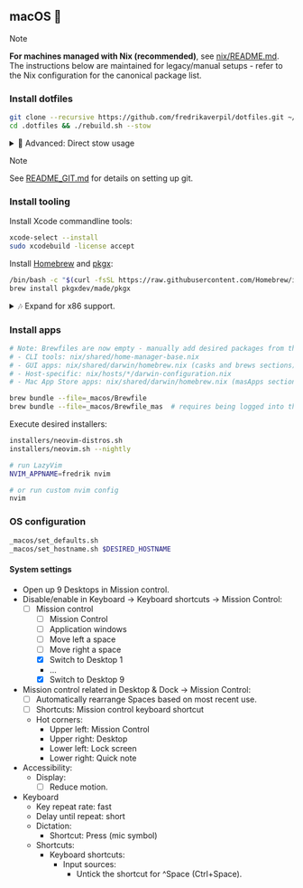 ## macOS 🍎

> [!NOTE]
>
> **For machines managed with Nix (recommended)**, see
> [nix/README.md](nix/README.md). The instructions below are maintained for
> legacy/manual setups - refer to the Nix configuration for the canonical
> package list.

### Install dotfiles

```bash
git clone --recursive https://github.com/fredrikaverpil/dotfiles.git ~/.dotfiles
cd .dotfiles && ./rebuild.sh --stow
```

<details>
  <summary>🔧 Advanced: Direct stow usage</summary>

For direct control over stow operations:

```bash
# Use the install script (recommended)
cd ~/.dotfiles/stow && ./install.sh

# Manual stow commands
cd ~/.dotfiles/stow
stow --target="$HOME" --restow shared "$(uname -s)"  # Dynamic platform detection
```

</details>

> [!NOTE]
>
> See [README_GIT.md](README_GIT.md) for details on setting up git.

### Install tooling

Install Xcode commandline tools:

```bash
xcode-select --install
sudo xcodebuild -license accept
```

Install [Homebrew](https://brew.sh/) and [pkgx](https://pkgx.sh):

```bash
/bin/bash -c "$(curl -fsSL https://raw.githubusercontent.com/Homebrew/install/HEAD/install.sh)"
brew install pkgxdev/made/pkgx
```

<details>
  <summary>🎶 Expand for x86 support.</summary>

When on an arm64 device, homebrew is installed in `/opt/homebrew/bin/brew`. You
can install an x64 version in `/usr/local/bin/brew`. See
[installers/homebrew.sh](installers/homebrew.sh) for more info.

</details>

### Install apps

```bash
# Note: Brewfiles are now empty - manually add desired packages from the Nix configuration:
# - CLI tools: nix/shared/home-manager-base.nix
# - GUI apps: nix/shared/darwin/homebrew.nix (casks and brews sections)
# - Host-specific: nix/hosts/*/darwin-configuration.nix
# - Mac App Store apps: nix/shared/darwin/homebrew.nix (masApps section)

brew bundle --file=_macos/Brewfile
brew bundle --file=_macos/Brewfile_mas  # requires being logged into the App Store
```

Execute desired installers:

```bash
installers/neovim-distros.sh
installers/neovim.sh --nightly

# run LazyVim
NVIM_APPNAME=fredrik nvim

# or run custom nvim config
nvim
```

### OS configuration

```bash
_macos/set_defaults.sh
_macos/set_hostname.sh $DESIRED_HOSTNAME
```

#### System settings

- Open up 9 Desktops in Mission control.
- Disable/enable in Keyboard → Keyboard shortcuts → Mission Control:
  - [ ] Mission control
    - [ ] Mission Control
    - [ ] Application windows
    - [ ] Move left a space
    - [ ] Move right a space
    - [x] Switch to Desktop 1
    - ...
    - [x] Switch to Desktop 9
- Mission control related in Desktop & Dock → Mission Control:
  - [ ] Automatically rearrange Spaces based on most recent use.
  - [ ] Shortcuts: Mission control keyboard shortcut
  - Hot corners:
    - Upper left: Mission Control
    - Upper right: Desktop
    - Lower left: Lock screen
    - Lower right: Quick note
- Accessibility:
  - Display:
    - [ ] Reduce motion.
- Keyboard
  - Key repeat rate: fast
  - Delay until repeat: short
  - Dictation:
    - Shortcut: Press (mic symbol)
  - Shortcuts:
    - Keyboard shortcuts:
      - Input sources:
        - Untick the shortcut for ^Space (Ctrl+Space).
